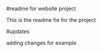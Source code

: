 #readme for website project

This is the readme fie for the project

#updates

adding changes for example 
